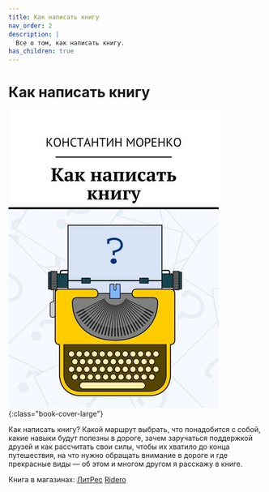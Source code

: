 ```yaml
---
title: Как написать книгу
nav_order: 2
description: |
  Все о том, как написать книгу.
has_children: true
---
```


# Как написать книгу

![Обложка](cover.png){:class="book-cover-large"}

Как написать книгу?  Какой маршрут выбрать, что понадобится с собой,
какие навыки будут полезны в дороге, зачем заручаться поддержкой
друзей и как рассчитать свои силы, чтобы их хватило до конца
путешествия, на что нужно обращать внимание в дороге и где прекрасные
виды — об этом и многом другом я расскажу в книге.

Книга в магазинах:
[ЛитРес](https://www.litres.ru/konstantin-morenko/kak-napisat-knigu/)
[Ridero](https://ridero.ru/books/kak_napisat_knigu_2/)
